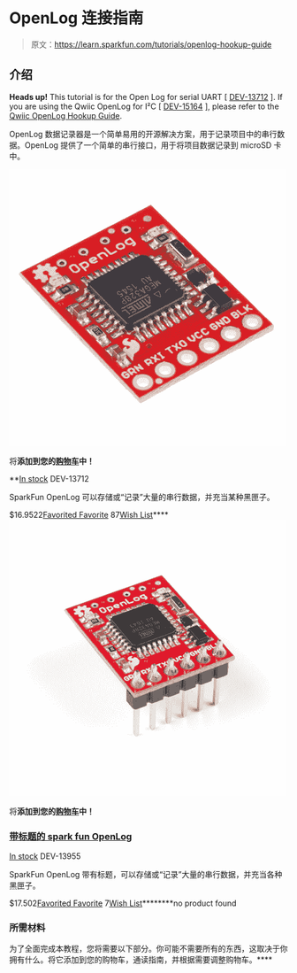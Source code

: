 # OpenLog 连接指南

> 原文：<https://learn.sparkfun.com/tutorials/openlog-hookup-guide>

## 介绍

**Heads up!** This tutorial is for the Open Log for serial UART [ [DEV-13712](https://www.sparkfun.com/products/13712) ]. If you are using the Qwiic OpenLog for I²C [ [DEV-15164](https://www.sparkfun.com/products/15164) ], please refer to the [Qwiic OpenLog Hookup Guide](https://learn.sparkfun.com/tutorials/qwiic-openlog-hookup-guide).

OpenLog 数据记录器是一个简单易用的开源解决方案，用于记录项目中的串行数据。OpenLog 提供了一个简单的串行接口，用于将项目数据记录到 microSD 卡中。

[![SparkFun OpenLog](img/b7f384e0d109a18d55ca434cd03e77f6.png)](https://www.sparkfun.com/products/13712) 

将**添加到您的[购物车](https://www.sparkfun.com/cart)中！**

**[In stock](https://learn.sparkfun.com/static/bubbles/ "in stock") DEV-13712

SparkFun OpenLog 可以存储或“记录”大量的串行数据，并充当某种黑匣子。

$16.9522[Favorited Favorite](# "Add to favorites") 87[Wish List](# "Add to wish list")****[![SparkFun OpenLog with Headers](img/d2c4db817cdf7b479dbfde306761bb8f.png)](https://www.sparkfun.com/products/13955) 

将**添加到您的[购物车](https://www.sparkfun.com/cart)中！**

### [带标题的 spark fun OpenLog](https://www.sparkfun.com/products/13955)

[In stock](https://learn.sparkfun.com/static/bubbles/ "in stock") DEV-13955

SparkFun OpenLog 带有标题，可以存储或“记录”大量的串行数据，并充当各种黑匣子。

$17.502[Favorited Favorite](# "Add to favorites") 7[Wish List](# "Add to wish list")********no product found

### 所需材料

为了全面完成本教程，您将需要以下部分。你可能不需要所有的东西，这取决于你拥有什么。将它添加到您的购物车，通读指南，并根据需要调整购物车。****